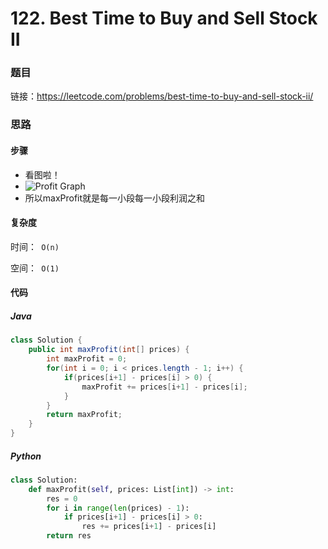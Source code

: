 

# 122. Best Time to Buy and Sell Stock II

### 题目

链接：https://leetcode.com/problems/best-time-to-buy-and-sell-stock-ii/



### 思路

#### 步骤

- 看图啦！
- ![Profit Graph](https://leetcode.com/media/original_images/122_maxprofit_2.PNG)
- 所以maxProfit就是每一小段每一小段利润之和



#### 复杂度

时间：` O(n)`

空间：` O(1)`



#### 代码

##### Java

```java
class Solution {
    public int maxProfit(int[] prices) {
        int maxProfit = 0;
        for(int i = 0; i < prices.length - 1; i++) {
            if(prices[i+1] - prices[i] > 0) {
                maxProfit += prices[i+1] - prices[i];
            }
        }
        return maxProfit;
    }
}
```



##### Python

```python
class Solution:
    def maxProfit(self, prices: List[int]) -> int:
        res = 0
        for i in range(len(prices) - 1):
            if prices[i+1] - prices[i] > 0:
                res += prices[i+1] - prices[i]
        return res
```



